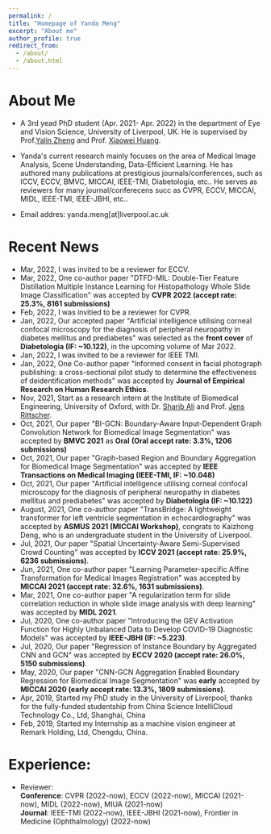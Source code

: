 ```yaml
---
permalink: /
title: "Homepage of Yanda Meng"
excerpt: "About me"
author_profile: true
redirect_from: 
  - /about/
  - /about.html
---
```




About Me
====

+ A 3rd yead PhD student (Apr. 2021- Apr. 2022) in the department of Eye and Vision Science, University of Liverpool, UK. He is supervised by Prof.[Yalin Zheng](https://www.liverpool.ac.uk/life-course-and-medical-sciences/staff/yalin-zheng/) and Prof. [Xiaowei Huang](https://cgi.csc.liv.ac.uk/~xiaowei/).

+ Yanda's current research mainly focuses on the area of Medical Image Analysis, Scene Understanding, Data-Efficient Learning. He has authored many publications at prestigious journals/conferences, such as ICCV, ECCV, BMVC, MICCAI, IEEE-TMI, Diabetologia, etc.. He serves as reviewers for many journal/conferecens succ as CVPR, ECCV, MICCAI, MIDL, IEEE-TMI, IEEE-JBHI, etc..  

+ Email addres: yanda.meng[at]liverpool.ac.uk


Recent News
=== 
+ Mar, 2022, I was invited to be a reviewer for ECCV.
+ Mar, 2022, One co-author paper "DTFD-MIL: Double-Tier Feature Distillation Multiple Instance Learning for Histopathology Whole Slide Image Classification" was accepted by **CVPR 2022 (accept rate: 25.3%, 8161 submissions)** 
+ Feb, 2022, I was invitied to be a reviewer for CVPR.
+ Jan, 2022, Our accepted paper "Artificial intelligence utilising corneal confocal microscopy for the diagnosis of peripheral neuropathy in diabetes mellitus and prediabetes" was selected as the **front cover** of **Diabetologia (IF: ~10.122)**, in the upcoming volume of Mar 2022.
+ Jan, 2022, I was invited to be a reviewer for IEEE TMI.
+ Jan, 2022, One Co-author paper "Informed consent in facial photograph publishing: a cross-sectional pilot study to determine the effectiveness of deidentification methods" was accepted by **Journal of Empirical Research on Human Research Ethics**.  
+ Nov, 2021, Start as a research intern at the Institute of Biomedical Engineering, University of Oxford, with Dr. [Sharib Ali](https://eng.ox.ac.uk/people/sharib-ali/) and Prof. [Jens Rittscher](https://www.ndm.ox.ac.uk/team/jens-rittscher).  
+ Oct, 2021, Our paper "BI-GCN: Boundary-Aware Input-Dependent Graph Convolution Network for Biomedical Image Segmentation" was accepted by **BMVC 2021** as **Oral**
**(Oral accept rate: 3.3%, 1206 submissions)**
+ Oct, 2021, Our paper "Graph-based Region and Boundary Aggregation for Biomedical Image Segmentation" was accepted by **IEEE Transactions on Medical Imaging (IEEE-TMI, IF: ~10.048)**
+ Oct, 2021, Our paper "Artificial intelligence utilising corneal confocal microscopy for the diagnosis of peripheral neuropathy in diabetes mellitus and prediabetes" was accepted by **Diabetologia (IF: ~10.122)**
+ August, 2021, One co-author paper "TransBridge: A lightweight transformer for left ventricle segmentation in echocardiography" was accepted by **ASMUS 2021 (MICCAI Workshop)**, congrats to Kaizhong Deng, who is an undergraduate student in the University of Liverpool.
+ Jul, 2021, Our paper "Spatial Uncertainty-Aware Semi-Supervised Crowd Counting" was accepted by **ICCV 2021 (accept rate: 25.9%, 6236 submissions)**.
+ Jun, 2021, One co-author paper "Learning Parameter-specific Affine Transformation for Medical Images Registration" was accepted by **MICCAI 2021 (accept rate: 32.6%, 1631 submissions)**.
+ Mar, 2021, One co-author paper "A regularization term for slide correlation reduction in whole slide image analysis with deep learning" was accepted by **MIDL 2021**.
+ Jul, 2020, One co-author paper "Introducing the GEV Activation Function for Highly Unbalanced Data to Develop COVID-19 Diagnostic Models" was accepted by **IEEE-JBHI (IF: ~5.223)**.
+ Jul, 2020, Our paper "Regression of Instance Boundary by Aggregated CNN and GCN" was accepted by **ECCV 2020 (accept rate: 26.0%, 5150 submissions)**.
+ May, 2020, Our paper "CNN-GCN Aggregation Enabled Boundary Regression for Biomedical Image Segmentation" was **early** accepted by **MICCAI 2020 (early accept rate: 13.3%, 1809 submissions)**.
+ Apr, 2019, Started my PhD study in the University of Liverpool; thanks for the fully-funded studentship from China Science IntelliCloud Technology Co., Ltd, Shanghai, China
+ Feb, 2019, Started my Internship as a machine vision engineer at Remark Holding, Ltd, Chengdu, China.


Experience:
===
+ Reviewer:  
**Conference**: CVPR (2022-now), ECCV (2022-now), MICCAI (2021-now), MIDL (2022-now), MIUA (2021-now)    
**Journal**: IEEE-TMI (2022-now), IEEE-JBHI (2021-now), Frontier in Medicine (Ophthalmology) (2022-now)





